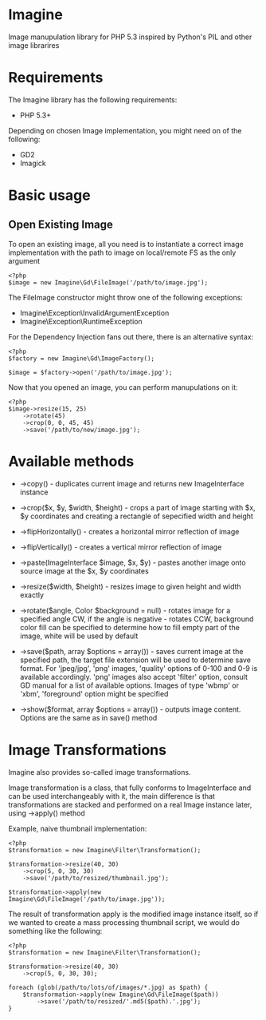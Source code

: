 Imagine
=======

Image manupulation library for PHP 5.3 inspired by Python's PIL and other image
librarires

Requirements
============

The Imagine library has the following requirements:

 - PHP 5.3+

Depending on chosen Image implementation, you might need on of the following:

 - GD2
 - Imagick

Basic usage
===========

Open Existing Image
----------
To open an existing image, all you need is to instantiate a correct image
implementation with the path to image on local/remote FS as the only argument

    <?php
    $image = new Imagine\Gd\FileImage('/path/to/image.jpg');

The FileImage constructor might throw one of the following exceptions:
 - Imagine\Exception\InvalidArgumentException
 - Imagine\Exception\RuntimeException

For the Dependency Injection fans out there, there is an alternative syntax:

    <?php
    $factory = new Imagine\Gd\ImageFactory();
    
    $image = $factory->open('/path/to/image.jpg');

Now that you opened an image, you can perform manupulations on it:

    <?php
    $image->resize(15, 25)
        ->rotate(45)
        ->crop(0, 0, 45, 45)
        ->save('/path/to/new/image.jpg');

Available methods
=================

 - ->copy() - duplicates current image and returns new ImageInterface instance

 - ->crop($x, $y, $width, $height) - crops a part of image starting with $x, $y
     coordinates and creating a rectangle of sepecified width and height

 - ->flipHorizontally() - creates a horizontal mirror reflection of image

 - ->flipVertically() - creates a vertical mirror reflection of image

 - ->paste(ImageInterface $image, $x, $y) - pastes another image onto source
     image at the $x, $y coordinates

 - ->resize($width, $height) - resizes image to given height and width exactly

 - ->rotate($angle, Color $background = null) - rotates image for a specified
     angle CW, if the angle is negative - rotates CCW, background color fill
     can be specified to determine how to fill empty part of the image, white
     will be used by default
     
 - ->save($path, array $options = array()) - saves current image at the
     specified path, the target file extension will be used to determine save
     format. For 'jpeg/jpg', 'png' images, 'quality' options of 0-100 and 0-9 is
     available accordingly. 'png' images also accept 'filter' option, consult GD
     manual for a list of available options. Images of type 'wbmp' or 'xbm',
     'foreground' option might be specified
     
 - ->show($format, array $options = array()) - outputs image content. Options
     are the same as in save() method

Image Transformations
=====================

Imagine also provides so-called image transformations.

Image transformation is a class, that fully conforms to ImageInterface and can
be used interchangeably with it, the main difference is that transformations
are stacked and performed on a real Image instance later, using ->apply() method

Example, naive thumbnail implementation:

    <?php
    $transformation = new Imagine\Filter\Transformation();
    
    $transformation->resize(40, 30)
        ->crop(5, 0, 30, 30)
        ->save('/path/to/resized/thumbnail.jpg');
    
    $transformation->apply(new Imagine\Gd\FileImage('/path/to/image.jpg'));

The result of transformation apply is the modified image instance itself, so if
we wanted to create a mass processing thumbnail script, we would do something
like the following:

    <?php
    $transformation = new Imagine\Filter\Transformation();
    
    $transformation->resize(40, 30)
        ->crop(5, 0, 30, 30);
    
    foreach (glob(/path/to/lots/of/images/*.jpg) as $path) {
        $transformation->apply(new Imagine\Gd\FileImage($path))
            ->save('/path/to/resized/'.md5($path).'.jpg');
    }
